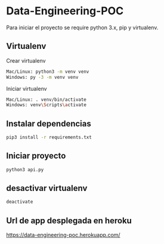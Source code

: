 # Data-Engineering-POC

Para iniciar el proyecto se require python 3.x, pip y virtualenv.

## Virtualenv
Crear virtualenv
```bash
Mac/Linux: python3 -m venv venv
Windows: py -3 -m venv venv
```

Iniciar virtualenv
```bash
Mac/Linux: . venv/bin/activate
Windows: venv\Scripts\activate
```

## Instalar dependencias

```bash
pip3 install -r requirements.txt
```

## Iniciar proyecto
```bash
python3 api.py
```

## desactivar virtualenv

```bash
deactivate
```

## Url de app desplegada en heroku

https://data-engineering-poc.herokuapp.com/